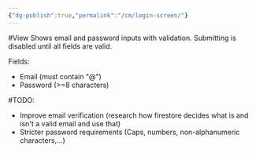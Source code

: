 ```yaml
---
{"dg-publish":true,"permalink":"/cm/login-screen/"}
---
```


#View
Shows email and password inputs with validation. Submitting is disabled until all fields are valid.

Fields:
- Email (must contain "@")
- Password (>=8 characters)

#TODO:
- Improve email verification (research how firestore decides what is and isn't a valid email and use that)
- Stricter password requirements (Caps, numbers, non-alphanumeric characters,...)